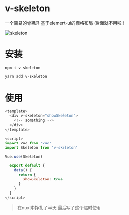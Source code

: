 # v-skeleton
一个简易的骨架屏 基于element-ui的栅格布局 (后面就不用啦！

![skeleton](https://i.loli.net/2019/06/24/5d106994017b260227.gif)

# 安装
```javascript
npm i v-skeleton

yarn add v-skeleton
```
# 使用

```javascript
<template>
  <div v-skeleton="showSkeleton">
    <!-- something -->
  </div>
</template>

<script>
import Vue from 'vue'
import Skeleton from 'v-skeleton'

Vue.use(Skeleton)

  export default {
    data() {
      return {
        showSkeleton: true
      }
    }
  }
</script>
```


> 在nuxt中挣扎了半天 最后写了这个临时使用
